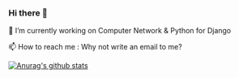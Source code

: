 ### Hi there 👋
🔭 I’m currently working on Computer Network & Python for Django

📫 How to reach me  : Why not write an email to me?

[![Anurag's github stats](https://github-readme-stats.vercel.app/api?username=youngzm339)](https://github.com/anuraghazra/github-readme-stats)

